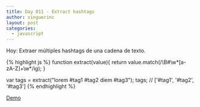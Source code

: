 ```yaml
---
title: Day 011 - Extract hashtags
author: singuerinc
layout: post
categories:
  - javascript
---
```

Hoy: Extraer múltiples hashtags de una cadena de texto.

{% highlight js %}
function extract(value){
    return value.match(/\B#\w*[a-zA-Z]+\w*/ig);
}

var tags = extract("lorem #tag1 #tag2 diem #tag3");
tags; // ['#tag1', '#tag2', '#tag3']
{% endhighlight %}

<a href="/code/day-012/index.html" target="_blank">Demo</a>